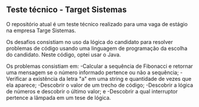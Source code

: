 ## Teste técnico - Target Sistemas

O repositório atual é um teste técnico realizado para uma vaga de estágio na empresa Targe Sistemas.

Os desafios consistiam no uso da lógica do candidato para resolver problemas de código usando uma linguagem de programação da escolha do candidato. Neste código, optei usar o Java.

Os problemas consistiam em:
-Calcular a sequência de Fibonacci e retornar uma mensagem se o número informado pertence ou não a sequência;
-Verificar a existência da letra "a" em uma string e quantidade de vezes que ela aparece;
-Descobrir o valor de um trecho de código;
-Descobrir a lógica de números e descobrir o último valor; e
-Descobrir a qual interruptor pertence a lâmpada em um tese de lógica.
